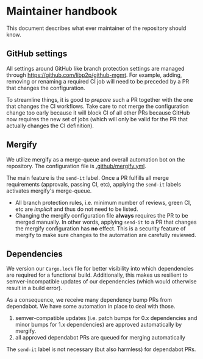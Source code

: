 # Maintainer handbook

This document describes what ever maintainer of the repository should know.

## GitHub settings

All settings around GitHub like branch protection settings are managed through https://github.com/libp2p/github-mgmt.
For example, adding, removing or renaming a required CI job will need to be preceded by a PR that changes the configuration.

To streamline things, it is good to _prepare_ such a PR together with the one that changes the CI workflows.
Take care to not merge the configuration change too early because it will block CI of all other PRs because GitHub now requires the new set of jobs (which will only be valid for the PR that actually changes the CI definition).

## Mergify

We utilize mergify as a merge-queue and overall automation bot on the repository.
The configuration file is [.github/mergify.yml](../.github/mergify.yml).

The main feature is the `send-it` label.
Once a PR fulfills all merge requirements (approvals, passing CI, etc), applying the `send-it` labels activates mergify's merge-queue.

- All branch protection rules, i.e. minimum number of reviews, green CI, etc are _implicit_ and thus do not need to be listed.
- Changing the mergify configuration file **always** requires the PR to be merged manually.
  In other words, applying `send-it` to a PR that changes the mergify configuration has **no** effect.
  This is a security feature of mergify to make sure changes to the automation are carefully reviewed.

## Dependencies

We version our `Cargo.lock` file for better visibility into which dependencies are required for a functional build.
Additionally, this makes us resilient to semver-incompatible updates of our dependencies (which would otherwise result in a build error).

As a consequence, we receive many dependency bump PRs from dependabot.
We have some automation in place to deal with those.

1. semver-compatible updates (i.e. patch bumps for 0.x dependencies and minor bumps for 1.x dependencies) are approved automatically by mergify.
2. all approved dependabot PRs are queued for merging automatically

The `send-it` label is not necessary (but also harmless) for dependabot PRs.
